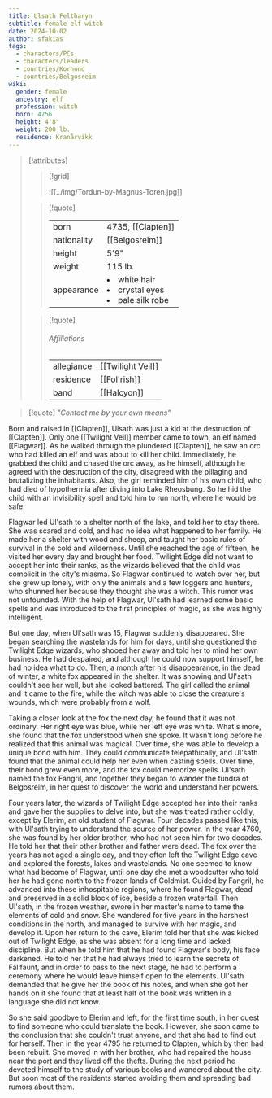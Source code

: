 ```yaml
---
title: Ulsath Feltharyn
subtitle: female elf witch
date: 2024-10-02
author: sfakias
tags:
  - characters/PCs
  - characters/leaders
  - countries/Korhond
  - countries/Belgosreim
wiki:
  gender: female
  ancestry: elf
  profession: witch
  born: 4756
  height: 4'8"
  weight: 200 lb.
  residence: Kranårvikk
---
```

> [!attributes] 
> > [!grid]
> >
> > ![[../img/Tordun-by-Magnus-Toren.jpg]]
> 
> > [!quote]
> >
> > | | |
> > | --- | --- |
> > | born | 4735, [[Clapten]] |
> > | nationality | [[Belgosreim]] |
> > | height | 5'9" |
> > | weight | 115 lb. |
> > | appearance | <li>white hair</li><li>crystal eyes</li><li>pale silk robe</li> |
>
> > [!quote]
> > 
> > ###### Affiliations
> > | | |
> > | --- | --- |
> > | allegiance | [[Twilight Veil]] |
> > | residence | [[Fol'rish]] |
> > | band | [[Halcyon]] |

> [!quote] 
> _"Contact me by your own means"_

Born and raised in [[Clapten]], Ulsath was just a kid at the destruction of [[Clapten]]. Only one [[Twilight Veil]] member came to town, an elf named [[Flagwar]]. As he walked through the plundered [[Clapten]], he saw an orc who had killed an elf and was about to kill her child. Immediately, he grabbed the child and chased the orc away, as he himself, although he agreed with the destruction of the city, disagreed with the pillaging and brutalizing the inhabitants. Also, the girl reminded him of his own child, who had died of hypothermia after diving into Lake Rheosbung. So he hid the child with an invisibility spell and told him to run north, where he would be safe.

Flagwar led Ul'sath to a shelter north of the lake, and told her to stay there. She was scared and cold, and had no idea what happened to her family. He made her a shelter with wood and sheep, and taught her basic rules of survival in the cold and wilderness. Until she reached the age of fifteen, he visited her every day and brought her food. Twilight Edge did not want to accept her into their ranks, as the wizards believed that the child was complicit in the city's miasma. So Flagwar continued to watch over her, but she grew up lonely, with only the animals and a few loggers and hunters, who shunned her because they thought she was a witch. This rumor was not unfounded. With the help of Flagwar, Ul'sath had learned some basic spells and was introduced to the first principles of magic, as she was highly intelligent.

But one day, when Ul'sath was 15, Flagwar suddenly disappeared. She began searching the wastelands for him for days, until she questioned the Twilight Edge wizards, who shooed her away and told her to mind her own business. He had despaired, and although he could now support himself, he had no idea what to do. Then, a month after his disappearance, in the dead of winter, a white fox appeared in the shelter. It was snowing and Ul'sath couldn't see her well, but she looked battered. The girl called the animal and it came to the fire, while the witch was able to close the creature's wounds, which were probably from a wolf.

Taking a closer look at the fox the next day, he found that it was not ordinary. Her right eye was blue, while her left eye was white. What's more, she found that the fox understood when she spoke. It wasn't long before he realized that this animal was magical. Over time, she was able to develop a unique bond with him. They could communicate telepathically, and Ul'sath found that the animal could help her even when casting spells. Over time, their bond grew even more, and the fox could memorize spells. Ul'sath named the fox Fangril, and together they began to wander the tundra of Belgosreim, in her quest to discover the world and understand her powers.

Four years later, the wizards of Twilight Edge accepted her into their ranks and gave her the supplies to delve into, but she was treated rather coldly, except by Elerim, an old student of Flagwar. Four decades passed like this, with Ul'sath trying to understand the source of her power. In the year 4760, she was found by her older brother, who had not seen him for two decades. He told her that their other brother and father were dead. The fox over the years has not aged a single day, and they often left the Twilight Edge cave and explored the forests, lakes and wastelands. No one seemed to know what had become of Flagwar, until one day she met a woodcutter who told her he had gone north to the frozen lands of Coldmist. Guided by Fangril, he advanced into these inhospitable regions, where he found Flagwar, dead and preserved in a solid block of ice, beside a frozen waterfall.
Then Ul'sath, in the frozen weather, swore in her master's name to tame the elements of cold and snow. She wandered for five years in the harshest conditions in the north, and managed to survive with her magic, and develop it. Upon her return to the cave, Elerim told her that she was kicked out of Twilight Edge, as she was absent for a long time and lacked discipline. But when he told him that he had found Flagwar's body, his face darkened. He told her that he had always tried to learn the secrets of Fallfaunt, and in order to pass to the next stage, he had to perform a ceremony where he would leave himself open to the elements. Ul'sath demanded that he give her the book of his notes, and when she got her hands on it she found that at least half of the book was written in a language she did not know.

So she said goodbye to Elerim and left, for the first time south, in her quest to find someone who could translate the book. However, she soon came to the conclusion that she couldn't trust anyone, and that she had to find out for herself. Then in the year 4795 he returned to Clapten, which by then had been rebuilt. She moved in with her brother, who had repaired the house near the port and they lived off the thefts. During the next period he devoted himself to the study of various books and wandered about the city. But soon most of the residents started avoiding them and spreading bad rumors about them.